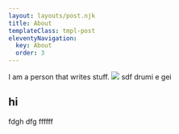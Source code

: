 ```yaml
---
layout: layouts/post.njk
title: About
templateClass: tmpl-post
eleventyNavigation:
  key: About
  order: 3
---
```


I am a person that writes stuff.
<img src = "/img/DSCF8472.JPG">
sdf
drumi e gei
## hi
fdgh
dfg
ffffff